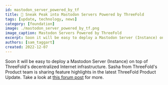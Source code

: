 ```yaml
---
id: mastodon_server_powered_by_tf
title: 👀 Sneak Peak into Mastodon Servers Powered by ThreeFold 
tags: [update, technology, news]
category: [foundation]
image: ./mastodon_server_powered_by_tf.png
image_caption: Mastodon Servers Powered by ThreeFold
excerpt: Soon it will be easy to deploy a Mastodon Server (Instance) on top of ThreeFold's decentralized Internet infrastructure.
authors: [sam_taggart]
created: 2022-12-07
---
```


Soon it will be easy to deploy a Mastodon Server (Instance) on top of ThreeFold's decentralized Internet infrastructure. Sasha from ThreeFold's Product team is sharing feature highlights in the latest ThreeFold Product Update. Take a look at [this forum post](https://forum.threefold.io/t/threefold-product-focus-mastodon-servers-powered-by-threefold/3562) for more.
